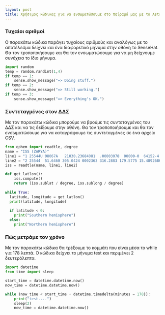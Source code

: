 ```yaml
---
layout: post
title: Χρήσιμος κώδικας για να ενσωματώσουμε στο πείραμά μας με το Astro Pi - Ομάδες Makerlab
---
```


### Τυχαίοι αριθμοί
Ο παρακάτω κώδικα παράγει τυχαίους αριθμούς και αναλόγως με το αποτέλεσμα δείχνει και ένα διαφορετικό μήνυμα στην οθόνη το SenseHat. Θα τον τροποποιήσουμε και θα τον ενσωματώσουμε για να μη δείχνουμε συνέχεια το ίδιο μήνυμα.
```python
import random
temp = random.randint(1,4)
if temp == 1:
    sense.show_message("=> Doing stuff.")
if temp == 2:
    sense.show_message("=> Still working.")
if temp == 3:
    sense.show_message("=> Everything's OK.")
```

### Συντεταγμένες στον ΔΔΣ
Με τον παρακάτω κώδικα μπορούμε να βρούμε τις συντεταγμένες του ΔΔΣ και να τις δείξουμε στην οθόνη. Θα τον τροποποιήσουμε και θα τον ενσωματώσουμε για να καταγράφουμε τις συντεταγμένες σε ένα αρχείο CSV.
```python
from ephem import readtle, degree
name = "ISS (ZARYA)"
line1 = "1 25544U 98067A   21030.23684081  .00003078  00000-0  64152-4 0  9998"
line2 = "2 25544  51.6460 305.0424 0002363 316.2883 179.5775 15.48926800267219"
iss = readtle(name, line1, line2)

def get_latlon():
    iss.compute()
    return (iss.sublat / degree, iss.sublong / degree)
    
while True:
  latitude, longitude = get_latlon()
  print(latitude, longitude)
  
  if latitude < 0:
    print("Southern hemisphere")
  else:
    print("Northern hemisphere")
```

### Πώς μετράμε τον χρόνο
Με τον παρακάτω κώδικα θα τρέξουμε το κομμάτι που είναι μέσα το while για 178 λεπτά. Ο κώδικα δείχνει το μήνυμα test και περιμένει 2 δευτερόλεπτα.
```python
import datetime
from time import sleep

start_time = datetime.datetime.now()
now_time = datetime.datetime.now()

while (now_time < start_time + datetime.timedelta(minutes = 178)):
    print("test....")
    sleep(2)
    now_time = datetime.datetime.now()
```
